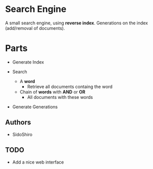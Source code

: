 # Search Engine

A small search engine, using **reverse index**. Generations on the index (add/removal of documents).


# Parts

* Generate Index

* Search
  * A **word**
    * Retrieve all documents containg the word
  * Chain of **words** with **AND** or **OR**
    * All documents with these words

* Generate Generations


## Authors

* SidoShiro

## TODO

* Add a nice web interface

